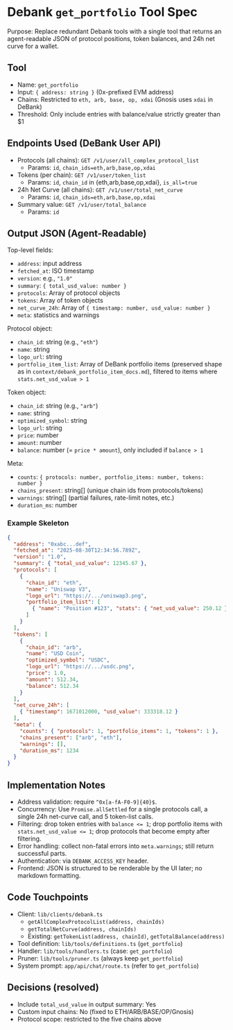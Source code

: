 # Debank `get_portfolio` Tool Spec

Purpose: Replace redundant Debank tools with a single tool that returns an agent-readable JSON of protocol positions, token balances, and 24h net curve for a wallet.

## Tool
- Name: `get_portfolio`
- Input: `{ address: string }` (0x-prefixed EVM address)
- Chains: Restricted to `eth, arb, base, op, xdai` (Gnosis uses `xdai` in DeBank)
- Threshold: Only include entries with balance/value strictly greater than $1

## Endpoints Used (DeBank User API)
- Protocols (all chains): `GET /v1/user/all_complex_protocol_list`
  - Params: `id`, `chain_ids=eth,arb,base,op,xdai`
- Tokens (per chain): `GET /v1/user/token_list`
  - Params: `id`, `chain_id` in {eth,arb,base,op,xdai}, `is_all=true`
- 24h Net Curve (all chains): `GET /v1/user/total_net_curve`
  - Params: `id`, `chain_ids=eth,arb,base,op,xdai`
- Summary value: `GET /v1/user/total_balance`
  - Params: `id`

## Output JSON (Agent-Readable)
Top-level fields:
- `address`: input address
- `fetched_at`: ISO timestamp
- `version`: e.g., `"1.0"`
- `summary`: `{ total_usd_value: number }`
- `protocols`: Array of protocol objects
- `tokens`: Array of token objects
- `net_curve_24h`: Array of `{ timestamp: number, usd_value: number }`
- `meta`: statistics and warnings

Protocol object:
- `chain_id`: string (e.g., `"eth"`)
- `name`: string
- `logo_url`: string
- `portfolio_item_list`: Array of DeBank portfolio items (preserved shape as in `context/debank_portfolio_item_docs.md`), filtered to items where `stats.net_usd_value > 1`

Token object:
- `chain_id`: string (e.g., `"arb"`)
- `name`: string
- `optimized_symbol`: string
- `logo_url`: string
- `price`: number
- `amount`: number
- `balance`: number (= `price * amount`), only included if `balance > 1`

Meta:
- `counts`: `{ protocols: number, portfolio_items: number, tokens: number }`
- `chains_present`: string[] (unique chain ids from protocols/tokens)
- `warnings`: string[] (partial failures, rate-limit notes, etc.)
- `duration_ms`: number

### Example Skeleton
```json
{
  "address": "0xabc...def",
  "fetched_at": "2025-08-30T12:34:56.789Z",
  "version": "1.0",
  "summary": { "total_usd_value": 12345.67 },
  "protocols": [
    {
      "chain_id": "eth",
      "name": "Uniswap V3",
      "logo_url": "https://.../uniswap3.png",
      "portfolio_item_list": [
        { "name": "Position #123", "stats": { "net_usd_value": 250.12 }, "detail": { /* ... */ } }
      ]
    }
  ],
  "tokens": [
    {
      "chain_id": "arb",
      "name": "USD Coin",
      "optimized_symbol": "USDC",
      "logo_url": "https://.../usdc.png",
      "price": 1.0,
      "amount": 512.34,
      "balance": 512.34
    }
  ],
  "net_curve_24h": [
    { "timestamp": 1671012000, "usd_value": 333318.12 }
  ],
  "meta": {
    "counts": { "protocols": 1, "portfolio_items": 1, "tokens": 1 },
    "chains_present": ["arb", "eth"],
    "warnings": [],
    "duration_ms": 1234
  }
}
```

## Implementation Notes
- Address validation: require `^0x[a-fA-F0-9]{40}$`.
- Concurrency: Use `Promise.allSettled` for a single protocols call, a single 24h net-curve call, and 5 token-list calls.
- Filtering: drop token entries with `balance <= 1`; drop portfolio items with `stats.net_usd_value <= 1`; drop protocols that become empty after filtering.
- Error handling: collect non-fatal errors into `meta.warnings`; still return successful parts.
- Authentication: via `DEBANK_ACCESS_KEY` header.
- Frontend: JSON is structured to be renderable by the UI later; no markdown formatting.

## Code Touchpoints
- Client: `lib/clients/debank.ts`
  - `getAllComplexProtocolList(address, chainIds)`
  - `getTotalNetCurve(address, chainIds)`
  - Existing: `getTokenList(address, chainId)`, `getTotalBalance(address)`
- Tool definition: `lib/tools/definitions.ts` (`get_portfolio`)
- Handler: `lib/tools/handlers.ts` (case: `get_portfolio`)
- Pruner: `lib/tools/pruner.ts` (always keep `get_portfolio`)
- System prompt: `app/api/chat/route.ts` (refer to `get_portfolio`)

## Decisions (resolved)
- Include `total_usd_value` in output summary: Yes
- Custom input chains: No (fixed to ETH/ARB/BASE/OP/Gnosis)
- Protocol scope: restricted to the five chains above

